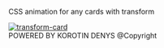 CSS animation for any cards with transform

<a href="https://imgbb.com/"><img src="https://image.ibb.co/dUK03T/ezgif_com_video_to_gif.gif" alt="transform-card" border="0"></a>
</br>
POWERED BY KOROTIN DENYS
@Copyright
